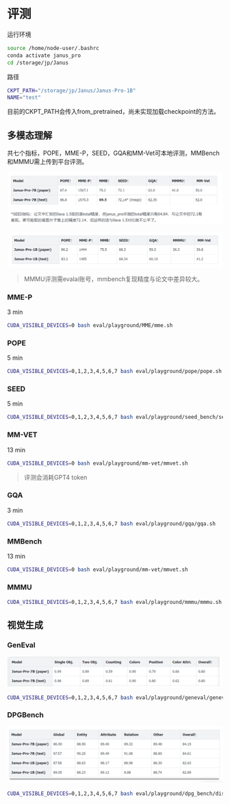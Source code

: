 # 评测
运行环境
~~~sh
source /home/node-user/.bashrc
conda activate janus_pro
cd /storage/jp/Janus
~~~
路径
~~~sh
CKPT_PATH="/storage/jp/Janus/Janus-Pro-1B"
NAME="test"
~~~
目前的CKPT_PATH会传入from_pretrained，尚未实现加载checkpoint的方法。
## 多模态理解
共七个指标，POPE，MME-P，SEED，GQA和MM-Vet可本地评测，MMBench和MMMU需上传到平台评测。

![Alt text](images/7B.png)

![Alt text](images/1B.png)

> MMMU评测需evalai账号，mmbench复现精度与论文中差异较大。

### MME-P
3 min
~~~sh
CUDA_VISIBLE_DEVICES=0 bash eval/playground/MME/mme.sh
~~~

### POPE
5 min
~~~sh
CUDA_VISIBLE_DEVICES=0,1,2,3,4,5,6,7 bash eval/playground/pope/pope.sh
~~~

### SEED
5 min
~~~sh
CUDA_VISIBLE_DEVICES=0,1,2,3,4,5,6,7 bash eval/playground/seed_bench/seed.sh
~~~

### MM-VET
13 min
~~~sh
CUDA_VISIBLE_DEVICES=0 bash eval/playground/mm-vet/mmvet.sh
~~~
> 评测会消耗GPT4 token

### GQA
3 min
~~~sh
CUDA_VISIBLE_DEVICES=0,1,2,3,4,5,6,7 bash eval/playground/gqa/gqa.sh
~~~

### MMBench
13 min
~~~sh
CUDA_VISIBLE_DEVICES=0 bash eval/playground/mm-vet/mmvet.sh
~~~

### MMMU 
~~~sh
CUDA_VISIBLE_DEVICES=0,1,2,3,4,5,6,7 bash eval/playground/mmmu/mmmu.sh
~~~

## 视觉生成
### GenEval
![Alt text](images/geneval.png)
~~~sh
CUDA_VISIBLE_DEVICES=0,1,2,3,4,5,6,7 bash eval/playground/geneval/geneval.sh
~~~
### DPGBench
![Alt text](images/dpgbench.png)

~~~sh
CUDA_VISIBLE_DEVICES=0,1,2,3,4,5,6,7 bash eval/playground/dpg_bench/dist_eval.sh
~~~
